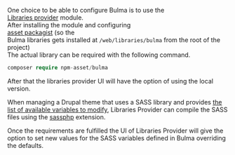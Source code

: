 One choice to be able to configure Bulma is to use the  
[Libraries provider](https://www.drupal.org/project/libraries%5Fprovider) module.  
After installing the module and configuring  
[asset packagist](https://asset-packagist.orocrm.com) (so the  
Bulma libraries gets installed at `/web/libraries/bulma` from the root of the project)  
The actual library can be required with the following command.

```php
composer require npm-asset/bulma
```

After that the libraries provider UI will have the option of using the local version.

When managing a Drupal theme that uses a SASS library and provides [the list of available variables to modify](https://git.drupalcode.org/project/drulma/tree/8.x-1.x/libraries%5Fprovider), Libraries Provider can compile the SASS files using the [sassphp](https://github.com/absalomedia/sassphp) extension.

Once the requirements are fulfilled the UI of Libraries Provider will give the option to set new values for the SASS variables defined in Bulma overriding the defaults.
